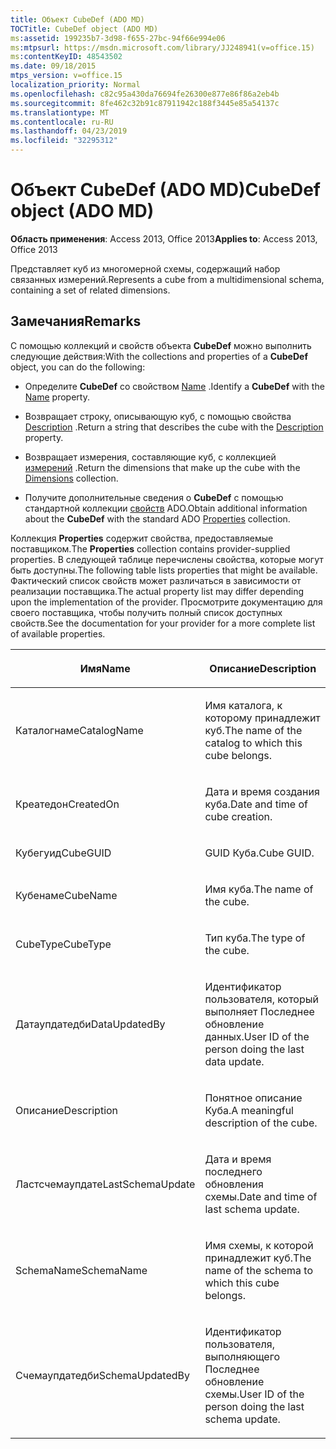 ```yaml
---
title: Объект CubeDef (ADO MD)
TOCTitle: CubeDef object (ADO MD)
ms:assetid: 199235b7-3d98-f655-27bc-94f66e994e06
ms:mtpsurl: https://msdn.microsoft.com/library/JJ248941(v=office.15)
ms:contentKeyID: 48543502
ms.date: 09/18/2015
mtps_version: v=office.15
localization_priority: Normal
ms.openlocfilehash: c82c95a430da76694fe26300e877e86f86a2eb4b
ms.sourcegitcommit: 8fe462c32b91c87911942c188f3445e85a54137c
ms.translationtype: MT
ms.contentlocale: ru-RU
ms.lasthandoff: 04/23/2019
ms.locfileid: "32295312"
---
```

# <a name="cubedef-object-ado-md"></a><span data-ttu-id="82587-102">Объект CubeDef (ADO MD)</span><span class="sxs-lookup"><span data-stu-id="82587-102">CubeDef object (ADO MD)</span></span>


<span data-ttu-id="82587-103">**Область применения**: Access 2013, Office 2013</span><span class="sxs-lookup"><span data-stu-id="82587-103">**Applies to**: Access 2013, Office 2013</span></span>

<span data-ttu-id="82587-104">Представляет куб из многомерной схемы, содержащий набор связанных измерений.</span><span class="sxs-lookup"><span data-stu-id="82587-104">Represents a cube from a multidimensional schema, containing a set of related dimensions.</span></span>

## <a name="remarks"></a><span data-ttu-id="82587-105">Замечания</span><span class="sxs-lookup"><span data-stu-id="82587-105">Remarks</span></span>

<span data-ttu-id="82587-106">С помощью коллекций и свойств объекта **CubeDef** можно выполнить следующие действия:</span><span class="sxs-lookup"><span data-stu-id="82587-106">With the collections and properties of a **CubeDef** object, you can do the following:</span></span>

  - <span data-ttu-id="82587-107">Определите **CubeDef** со свойством [Name](name-property-ado-md.md) .</span><span class="sxs-lookup"><span data-stu-id="82587-107">Identify a **CubeDef** with the [Name](name-property-ado-md.md) property.</span></span>

  - <span data-ttu-id="82587-108">Возвращает строку, описывающую куб, с помощью свойства [Description](description-property-ado-md.md) .</span><span class="sxs-lookup"><span data-stu-id="82587-108">Return a string that describes the cube with the [Description](description-property-ado-md.md) property.</span></span>

  - <span data-ttu-id="82587-109">Возвращает измерения, составляющие куб, с коллекцией [измерений](dimensions-collection-ado-md.md) .</span><span class="sxs-lookup"><span data-stu-id="82587-109">Return the dimensions that make up the cube with the [Dimensions](dimensions-collection-ado-md.md) collection.</span></span>

  - <span data-ttu-id="82587-110">Получите дополнительные сведения о **CubeDef** с помощью стандартной коллекции [свойств](properties-collection-ado.md) ADO.</span><span class="sxs-lookup"><span data-stu-id="82587-110">Obtain additional information about the **CubeDef** with the standard ADO [Properties](properties-collection-ado.md) collection.</span></span>

<span data-ttu-id="82587-111">Коллекция **Properties** содержит свойства, предоставляемые поставщиком.</span><span class="sxs-lookup"><span data-stu-id="82587-111">The **Properties** collection contains provider-supplied properties.</span></span> <span data-ttu-id="82587-112">В следующей таблице перечислены свойства, которые могут быть доступны.</span><span class="sxs-lookup"><span data-stu-id="82587-112">The following table lists properties that might be available.</span></span> <span data-ttu-id="82587-113">Фактический список свойств может различаться в зависимости от реализации поставщика.</span><span class="sxs-lookup"><span data-stu-id="82587-113">The actual property list may differ depending upon the implementation of the provider.</span></span> <span data-ttu-id="82587-114">Просмотрите документацию для своего поставщика, чтобы получить полный список доступных свойств.</span><span class="sxs-lookup"><span data-stu-id="82587-114">See the documentation for your provider for a more complete list of available properties.</span></span>

<table>
<colgroup>
<col style="width: 50%" />
<col style="width: 50%" />
</colgroup>
<thead>
<tr class="header">
<th><p><span data-ttu-id="82587-115">Имя</span><span class="sxs-lookup"><span data-stu-id="82587-115">Name</span></span></p></th>
<th><p><span data-ttu-id="82587-116">Описание</span><span class="sxs-lookup"><span data-stu-id="82587-116">Description</span></span></p></th>
</tr>
</thead>
<tbody>
<tr class="odd">
<td><p><span data-ttu-id="82587-117">Каталогнаме</span><span class="sxs-lookup"><span data-stu-id="82587-117">CatalogName</span></span></p></td>
<td><p><span data-ttu-id="82587-118">Имя каталога, к которому принадлежит куб.</span><span class="sxs-lookup"><span data-stu-id="82587-118">The name of the catalog to which this cube belongs.</span></span></p></td>
</tr>
<tr class="even">
<td><p><span data-ttu-id="82587-119">Креатедон</span><span class="sxs-lookup"><span data-stu-id="82587-119">CreatedOn</span></span></p></td>
<td><p><span data-ttu-id="82587-120">Дата и время создания куба.</span><span class="sxs-lookup"><span data-stu-id="82587-120">Date and time of cube creation.</span></span></p></td>
</tr>
<tr class="odd">
<td><p><span data-ttu-id="82587-121">Кубегуид</span><span class="sxs-lookup"><span data-stu-id="82587-121">CubeGUID</span></span></p></td>
<td><p><span data-ttu-id="82587-122">GUID Куба.</span><span class="sxs-lookup"><span data-stu-id="82587-122">Cube GUID.</span></span></p></td>
</tr>
<tr class="even">
<td><p><span data-ttu-id="82587-123">Кубенаме</span><span class="sxs-lookup"><span data-stu-id="82587-123">CubeName</span></span></p></td>
<td><p><span data-ttu-id="82587-124">Имя куба.</span><span class="sxs-lookup"><span data-stu-id="82587-124">The name of the cube.</span></span></p></td>
</tr>
<tr class="odd">
<td><p><span data-ttu-id="82587-125">CubeType</span><span class="sxs-lookup"><span data-stu-id="82587-125">CubeType</span></span></p></td>
<td><p><span data-ttu-id="82587-126">Тип куба.</span><span class="sxs-lookup"><span data-stu-id="82587-126">The type of the cube.</span></span></p></td>
</tr>
<tr class="even">
<td><p><span data-ttu-id="82587-127">Датаупдатедби</span><span class="sxs-lookup"><span data-stu-id="82587-127">DataUpdatedBy</span></span></p></td>
<td><p><span data-ttu-id="82587-128">Идентификатор пользователя, который выполняет Последнее обновление данных.</span><span class="sxs-lookup"><span data-stu-id="82587-128">User ID of the person doing the last data update.</span></span></p></td>
</tr>
<tr class="odd">
<td><p><span data-ttu-id="82587-129">Описание</span><span class="sxs-lookup"><span data-stu-id="82587-129">Description</span></span></p></td>
<td><p><span data-ttu-id="82587-130">Понятное описание Куба.</span><span class="sxs-lookup"><span data-stu-id="82587-130">A meaningful description of the cube.</span></span></p></td>
</tr>
<tr class="even">
<td><p><span data-ttu-id="82587-131">Ластсчемаупдате</span><span class="sxs-lookup"><span data-stu-id="82587-131">LastSchemaUpdate</span></span></p></td>
<td><p><span data-ttu-id="82587-132">Дата и время последнего обновления схемы.</span><span class="sxs-lookup"><span data-stu-id="82587-132">Date and time of last schema update.</span></span></p></td>
</tr>
<tr class="odd">
<td><p><span data-ttu-id="82587-133">SchemaName</span><span class="sxs-lookup"><span data-stu-id="82587-133">SchemaName</span></span></p></td>
<td><p><span data-ttu-id="82587-134">Имя схемы, к которой принадлежит куб.</span><span class="sxs-lookup"><span data-stu-id="82587-134">The name of the schema to which this cube belongs.</span></span></p></td>
</tr>
<tr class="even">
<td><p><span data-ttu-id="82587-135">Счемаупдатедби</span><span class="sxs-lookup"><span data-stu-id="82587-135">SchemaUpdatedBy</span></span></p></td>
<td><p><span data-ttu-id="82587-136">Идентификатор пользователя, выполняющего Последнее обновление схемы.</span><span class="sxs-lookup"><span data-stu-id="82587-136">User ID of the person doing the last schema update.</span></span></p></td>
</tr>
</tbody>
</table>

